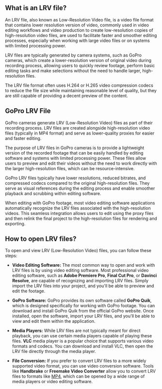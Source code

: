## What is an LRV file?

An LRV file, also known as Low-Resolution Video file, is a video file format that contains lower resolution version of video, commonly used in video editing workflows and video production to create low-resolution copies of high-resolution video files, are used to facilitate faster and smoother editing processes, especially when working with large video files or on systems with limited processing power.

LRV files are typically generated by camera systems, such as GoPro cameras, which create a lower-resolution version of original video during recording process, allowing users to quickly review footage, perform basic editing tasks and make selections without the need to handle larger, high-resolution files.

The LRV file format often uses H.264 or H.265 video compression codecs to reduce the file size while maintaining reasonable level of quality, but they are still capable of providing a decent preview of the content.

## GoPro LRV File

GoPro cameras generate LRV (Low-Resolution Video) files as part of their recording process. LRV files are created alongside high-resolution video files (typically in MP4 format) and serve as lower-quality proxies for easier and faster editing.

The purpose of LRV files in GoPro cameras is to provide a lightweight version of the recorded footage that can be easily handled by editing software and systems with limited processing power. These files allow users to preview and edit their videos without the need to work directly with the larger high-resolution files, which can be resource-intensive.

GoPro LRV files typically have lower resolutions, reduced bitrates, and compressed codecs compared to the original high-resolution files. They serve as visual references during the editing process and enable smoother playback and scrubbing within editing software.

When editing with GoPro footage, most video editing software applications automatically recognize the LRV files associated with the high-resolution videos. This seamless integration allows users to edit using the proxy files and then relink the final project to the high-resolution files for rendering and exporting.

## How to open LRV files?

To open and view LRV (Low-Resolution Video) files, you can follow these steps:

- **Video Editing Software:** The most common way to open and work with LRV files is by using video editing software. Most professional video editing software, such as **Adobe Premiere Pro**, **Final Cut Pro**, or **Davinci Resolve**, are capable of recognizing and importing LRV files. Simply import the LRV files into your project, and you'll be able to preview and edit the footage.

- **GoPro Software:** GoPro provides its own software called **GoPro Quik**, which is designed specifically for working with GoPro footage. You can download and install GoPro Quik from the official GoPro website. Once installed, open the software, import your LRV files, and you'll be able to view and edit them within the application.

- **Media Players:** While LRV files are not typically meant for direct playback, you can use certain media players capable of playing these files. **VLC** media player is a popular choice that supports various video formats and codecs. You can download and install VLC, then open the LRV file directly through the media player.

- **File Conversion:** If you prefer to convert LRV files to a more widely supported video format, you can use video conversion software. Tools like **Handbrake** or **Freemake Video Converter** allow you to convert LRV files to formats like [MP4](/video/mp4/), which can be opened by a wide range of media players or video editing software.

